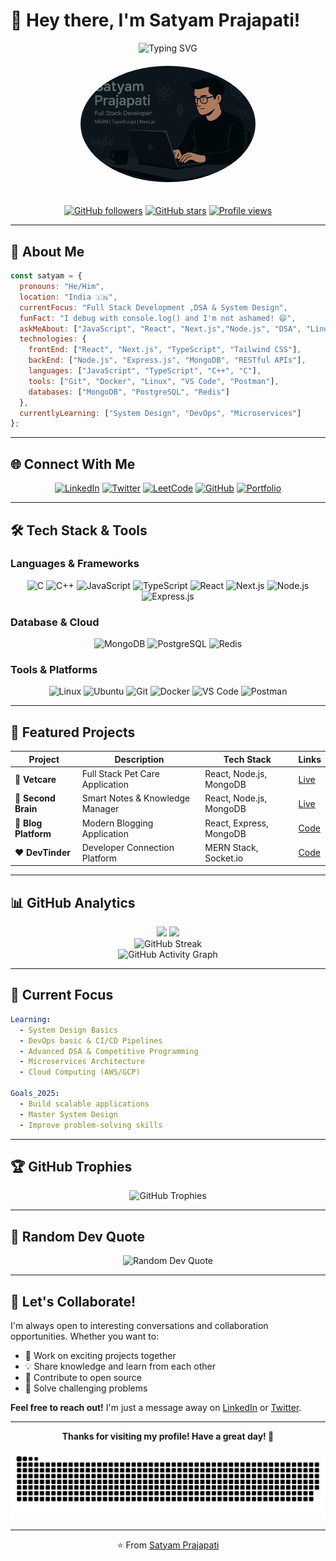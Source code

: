 # 👋 Hey there, I'm Satyam Prajapati!

<div align="center">
  <img src="https://readme-typing-svg.herokuapp.com?font=Fira+Code&size=28&duration=3000&pause=1000&color=F78D1E&center=true&vCenter=true&width=600&lines=Full+Stack+Developer+%F0%9F%9A%80;Problem+Solver+%F0%9F%A7%A9;DSA+Enthusiast+%F0%9F%8E%AF;Open+Source+Contributor+%F0%9F%8C%9F" alt="Typing SVG" />
</div>

<div align="center">
  <img src="./Satyam.png" width="280" alt="Satyam Prajapati" style="border-radius: 50%; margin: 20px 0;" />
</div>

<div align="center">
  
  [![GitHub followers](https://img.shields.io/github/followers/satyam0777?style=for-the-badge&color=orange&labelColor=000000)](https://github.com/satyam0777)
  [![GitHub stars](https://img.shields.io/github/stars/satyam0777?style=for-the-badge&color=orange&labelColor=000000)](https://github.com/satyam0777)
  [![Profile views](https://komarev.com/ghpvc/?username=satyam0777&style=for-the-badge&color=orange&labelColor=000000)](https://github.com/satyam0777)
</div>

---

## 🚀 About Me

```javascript
const satyam = {
  pronouns: "He/Him",
  location: "India 🇮🇳",
  currentFocus: "Full Stack Development ,DSA & System Design",
  funFact: "I debug with console.log() and I'm not ashamed! 😄",
  askMeAbout: ["JavaScript", "React", "Next.js","Node.js", "DSA", "Linux"],
  technologies: {
    frontEnd: ["React", "Next.js", "TypeScript", "Tailwind CSS"],
    backEnd: ["Node.js", "Express.js", "MongoDB", "RESTful APIs"],
    languages: ["JavaScript", "TypeScript", "C++", "C"],
    tools: ["Git", "Docker", "Linux", "VS Code", "Postman"],
    databases: ["MongoDB", "PostgreSQL", "Redis"]
  },
  currentlyLearning: ["System Design", "DevOps", "Microservices"]
};
```

---

## 🌐 Connect With Me

<div align="center">
  
  [![LinkedIn](https://img.shields.io/badge/LinkedIn-0077B5?style=for-the-badge&logo=linkedin&logoColor=white)](https://www.linkedin.com/in/satyam-prajapati-13a690256/)
  [![Twitter](https://img.shields.io/badge/Twitter-1DA1F2?style=for-the-badge&logo=twitter&logoColor=white)](https://x.com/Satyam9352)
  [![LeetCode](https://img.shields.io/badge/LeetCode-FFA116?style=for-the-badge&logo=leetcode&logoColor=white)](https://leetcode.com/satyam0777/)
  [![GitHub](https://img.shields.io/badge/GitHub-181717?style=for-the-badge&logo=github&logoColor=white)](https://github.com/satyam0777)
  [![Portfolio](https://img.shields.io/badge/Portfolio-FF5722?style=for-the-badge&logo=Firefox&logoColor=white)](https://portfolio-rosy-tau-rws7s0np3k.vercel.app/)
</div>

---

## 🛠️ Tech Stack & Tools

### Languages & Frameworks
<div align="center">
  
  ![C](https://img.shields.io/badge/C-00599C?style=for-the-badge&logo=c&logoColor=white)
  ![C++](https://img.shields.io/badge/C++-00599C?style=for-the-badge&logo=c%2B%2B&logoColor=white)
  ![JavaScript](https://img.shields.io/badge/JavaScript-F7DF1E?style=for-the-badge&logo=javascript&logoColor=black)
  ![TypeScript](https://img.shields.io/badge/TypeScript-007ACC?style=for-the-badge&logo=typescript&logoColor=white)
  ![React](https://img.shields.io/badge/React-61DAFB?style=for-the-badge&logo=react&logoColor=black)
  ![Next.js](https://img.shields.io/badge/Next.js-000000?style=for-the-badge&logo=next.js&logoColor=white)
  ![Node.js](https://img.shields.io/badge/Node.js-339933?style=for-the-badge&logo=node.js&logoColor=white)
  ![Express.js](https://img.shields.io/badge/Express.js-404D59?style=for-the-badge&logo=express&logoColor=white)
  
</div>

### Database & Cloud
<div align="center">
  
  ![MongoDB](https://img.shields.io/badge/MongoDB-47A248?style=for-the-badge&logo=mongodb&logoColor=white)
  ![PostgreSQL](https://img.shields.io/badge/PostgreSQL-336791?style=for-the-badge&logo=postgresql&logoColor=white)
  ![Redis](https://img.shields.io/badge/Redis-DC382D?style=for-the-badge&logo=redis&logoColor=white)
  
</div>

### Tools & Platforms
<div align="center">
  
  ![Linux](https://img.shields.io/badge/Linux-FCC624?style=for-the-badge&logo=linux&logoColor=black)
  ![Ubuntu](https://img.shields.io/badge/Ubuntu-E95420?style=for-the-badge&logo=ubuntu&logoColor=white)
  ![Git](https://img.shields.io/badge/Git-F05032?style=for-the-badge&logo=git&logoColor=white)
  ![Docker](https://img.shields.io/badge/Docker-2496ED?style=for-the-badge&logo=docker&logoColor=white)
  ![VS Code](https://img.shields.io/badge/VS%20Code-007ACC?style=for-the-badge&logo=visual-studio-code&logoColor=white)
  ![Postman](https://img.shields.io/badge/Postman-FF6C37?style=for-the-badge&logo=postman&logoColor=white)
  
</div>

---

## 🎯 Featured Projects

<div align="center">
  
  | Project | Description | Tech Stack | Links |
  |---------|-------------|------------|-------|
  | 🔬 **Vetcare** | Full Stack Pet Care Application | React, Node.js, MongoDB | [Live](https://vetcare-project.vercel.app/) |
  | 🧠 **Second Brain** | Smart Notes & Knowledge Manager | React, Node.js, MongoDB | [Live](https://second-brain-project.vercel.app/) |
  | 📝 **Blog Platform** | Modern Blogging Application | React, Express, MongoDB | [Code](https://github.com/satyam0777/Blog-App-Project) |
  | ❤️ **DevTinder** | Developer Connection Platform | MERN Stack, Socket.io | [Code](https://github.com/satyam0777/devTinder) |
</div>


---

## 📊 GitHub Analytics

<div align="center">
  
  <img height="180em" src="https://github-readme-stats.vercel.app/api?username=satyam0777&show_icons=true&theme=tokyonight&include_all_commits=true&count_private=true"/>
  <img height="180em" src="https://github-readme-stats.vercel.app/api/top-langs/?username=satyam0777&layout=compact&langs_count=8&theme=tokyonight"/>
  
</div>

<div align="center">
  
  <img src="https://github-readme-streak-stats.herokuapp.com/?user=satyam0777&theme=tokyonight" alt="GitHub Streak" />
  
</div>

<div align="center">
  
  <img src="https://github-readme-activity-graph.vercel.app/graph?username=satyam0777&theme=tokyo-night&bg_color=1a1b27&color=70a5fd&line=70a5fd&point=ffffff&area=true&hide_border=true" alt="GitHub Activity Graph" />
  
</div>

---

## 🎯 Current Focus

```yaml
Learning:
  - System Design Basics
  - DevOps basic & CI/CD Pipelines
  - Advanced DSA & Competitive Programming
  - Microservices Architecture
  - Cloud Computing (AWS/GCP)

Goals_2025:
  - Build scalable applications
  - Master System Design
  - Improve problem-solving skills
```

---

## 🏆 GitHub Trophies

<div align="center">
  
  <img src="https://github-profile-trophy.vercel.app/?username=satyam0777&theme=tokyonight&no-frame=true&row=1&column=7" alt="GitHub Trophies" />
  
</div>


---

## 💭 Random Dev Quote

<div align="center">
  
  <img src="https://quotes-github-readme.vercel.app/api?type=horizontal&theme=tokyonight" alt="Random Dev Quote" />
  
</div>

---

## 🤝 Let's Collaborate!

I'm always open to interesting conversations and collaboration opportunities. Whether you want to:

- 🚀 Work on exciting projects together
- 💡 Share knowledge and learn from each other
- 🌟 Contribute to open source
- 🎯 Solve challenging problems

**Feel free to reach out!** I'm just a message away on [LinkedIn](https://www.linkedin.com/in/satyam-prajapati-13a690256/) or [Twitter](https://x.com/Satyam9352).

---

<div align="center">
  
  **Thanks for visiting my profile! Have a great day! 🌟**
  
  <img src="https://raw.githubusercontent.com/platane/platane/output/github-contribution-grid-snake-dark.svg" alt="Snake animation" />
  
</div>

---

<div align="center">
  
  ⭐️ From [Satyam Prajapati](https://github.com/satyam0777)
  
</div>